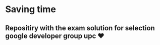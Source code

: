 # Saving time
## Repositiry with the exam solution for selection google developer group upc :heart:
